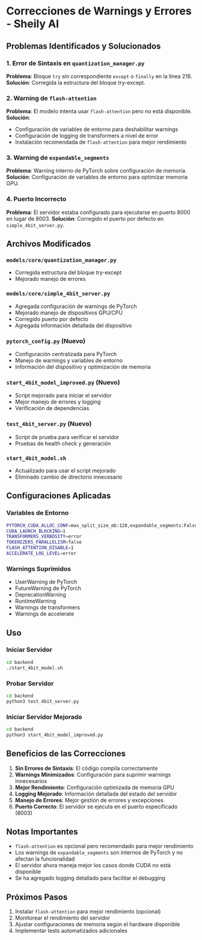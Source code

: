 # Correcciones de Warnings y Errores - Sheily AI

## Problemas Identificados y Solucionados

### 1. Error de Sintaxis en `quantization_manager.py`
**Problema**: Bloque `try` sin correspondiente `except` o `finally` en la línea 216.
**Solución**: Corregida la estructura del bloque try-except.

### 2. Warning de `flash-attention`
**Problema**: El modelo intenta usar `flash-attention` pero no está disponible.
**Solución**: 
- Configuración de variables de entorno para deshabilitar warnings
- Configuración de logging de transformers a nivel de error
- Instalación recomendada de `flash-attention` para mejor rendimiento

### 3. Warning de `expandable_segments`
**Problema**: Warning interno de PyTorch sobre configuración de memoria.
**Solución**: Configuración de variables de entorno para optimizar memoria GPU.

### 4. Puerto Incorrecto
**Problema**: El servidor estaba configurado para ejecutarse en puerto 8000 en lugar de 8003.
**Solución**: Corregido el puerto por defecto en `simple_4bit_server.py`.

## Archivos Modificados

### `models/core/quantization_manager.py`
- Corregida estructura del bloque try-except
- Mejorado manejo de errores

### `models/core/simple_4bit_server.py`
- Agregada configuración de warnings de PyTorch
- Mejorado manejo de dispositivos GPU/CPU
- Corregido puerto por defecto
- Agregada información detallada del dispositivo

### `pytorch_config.py` (Nuevo)
- Configuración centralizada para PyTorch
- Manejo de warnings y variables de entorno
- Información del dispositivo y optimización de memoria

### `start_4bit_model_improved.py` (Nuevo)
- Script mejorado para iniciar el servidor
- Mejor manejo de errores y logging
- Verificación de dependencias

### `test_4bit_server.py` (Nuevo)
- Script de prueba para verificar el servidor
- Pruebas de health check y generación

### `start_4bit_model.sh`
- Actualizado para usar el script mejorado
- Eliminado cambio de directorio innecesario

## Configuraciones Aplicadas

### Variables de Entorno
```bash
PYTORCH_CUDA_ALLOC_CONF=max_split_size_mb:128,expandable_segments:False
CUDA_LAUNCH_BLOCKING=1
TRANSFORMERS_VERBOSITY=error
TOKENIZERS_PARALLELISM=false
FLASH_ATTENTION_DISABLE=1
ACCELERATE_LOG_LEVEL=error
```

### Warnings Suprimidos
- UserWarning de PyTorch
- FutureWarning de PyTorch
- DeprecationWarning
- RuntimeWarning
- Warnings de transformers
- Warnings de accelerate

## Uso

### Iniciar Servidor
```bash
cd backend
./start_4bit_model.sh
```

### Probar Servidor
```bash
cd backend
python3 test_4bit_server.py
```

### Iniciar Servidor Mejorado
```bash
cd backend
python3 start_4bit_model_improved.py
```

## Beneficios de las Correcciones

1. **Sin Errores de Sintaxis**: El código compila correctamente
2. **Warnings Minimizados**: Configuración para suprimir warnings innecesarios
3. **Mejor Rendimiento**: Configuración optimizada de memoria GPU
4. **Logging Mejorado**: Información detallada del estado del servidor
5. **Manejo de Errores**: Mejor gestión de errores y excepciones
6. **Puerto Correcto**: El servidor se ejecuta en el puerto especificado (8003)

## Notas Importantes

- `flash-attention` es opcional pero recomendado para mejor rendimiento
- Los warnings de `expandable_segments` son internos de PyTorch y no afectan la funcionalidad
- El servidor ahora maneja mejor los casos donde CUDA no está disponible
- Se ha agregado logging detallado para facilitar el debugging

## Próximos Pasos

1. Instalar `flash-attention` para mejor rendimiento (opcional)
2. Monitorear el rendimiento del servidor
3. Ajustar configuraciones de memoria según el hardware disponible
4. Implementar tests automatizados adicionales
